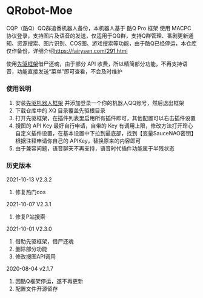 # QRobot-Moe
CQP（酷Q）QQ群追番机器人备份，本机器人基于 酷Q Pro 框架 使用 MACPC 协议登录，支持图片及语音的发送，仅适用于QQ群，支持Q群管理、番剧更新通知、资源搜索、图片识别、COS图、游戏搜索等功能，由于酷Q已经停运，本仓库仅作备份，详细介绍<https://fairysen.com/291.html>

使用[先驱框架](https://www.xianqubot.com/)借尸还魂，由于部分 API 收费，所以精简部分功能，不再支持语音，功能直接发送“菜单”即可查看，不会及时维护

### 使用说明
1. 安装[先驱机器人框架](https://www.xianqubot.com) 并添加登录一个你的机器人QQ账号，然后退出框架
2. 下载仓库中的 XQ 目录覆盖先驱根目录
3. 打开先驱框架，在插件列表里启用所有插件即可，其他配置可以右击插件设置
4. 搜图的 API Key 最好自行申请，自带的 Key 有调用上限，修改方法打开玲心自定义插件设置，在基本设置中下拉到最底部，找到【变量SauceNAO密钥】根据注释申请你自己的 APIKey，替换原来的内容即可
5. 由于兼容问题，语音聊天不再支持，语音时代插件功能属于半残状态

### 历史版本
2021-10-13 V2.3.2
1. 修复热门cos

2021-10-07 V2.3.1
1. 修复P站搜索

2021-10-01 V2.3.0
1. 借助先驱框架，借尸还魂
2. 删除部分功能
3. 修改搜图API调用

2020-08-04 v2.1.7
1. 因酷Q框架停运，遂不再更新
2. 配置文件开源留存

